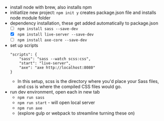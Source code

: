 - install node with brew, also installs npm
- initiatlize new project: `npm init y` creates package.json file and installs node module folder
- dependency installation, these get added automatically to package.json
    - [ ] `npm install sass --save-dev`
    - [x] `npm install live-server --save-dev`
    - [ ] `npm install axe-core --save-dev`
- set up scripts
    ```
    "scripts": {
        "sass": "sass --watch scss:css",
        "start": "live-server",
        "axe": "axe http://localhost:8080"
    }
    ```
    - In this setup, scss is the directory where you'd place your Sass files, and css is where the compiled CSS files would go.
- run dev environment, open each in new tab
    - `npm run sass`
    - `npm run start` - will open local server
    - `npm run axe`
    - (explore gulp or webpack to streamline turning these on)
